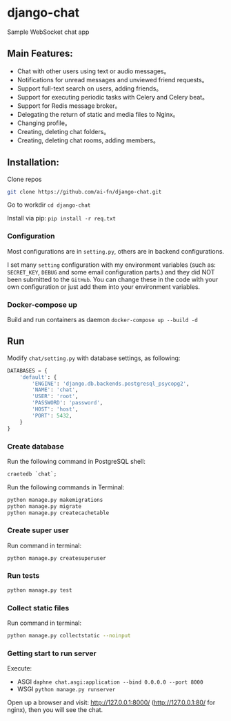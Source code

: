 # django-chat
Sample WebSocket chat app

## Main Features:
- Chat with other users using text or audio messages。
- Notifications for unread messages and unviewed friend requests。
- Support full-text search on users, adding friends。
- Support for executing periodic tasks with Celery and Celery beat。
- Support for Redis message broker。
- Delegating the return of static and media files to Nginx。
- Changing profile。
- Creating, deleting chat folders。
- Creating, deleting chat rooms, adding members。

## Installation:
Clone repos
```bash 
git clone https://github.com/ai-fn/django-chat.git
```

Go to workdir `cd django-chat`

Install via pip: `pip install -r req.txt`

### Configuration
Most configurations are in `setting.py`, others are in backend configurations.

I set many `setting` configuration with my environment variables (such as: `SECRET_KEY`, `DEBUG` and some email configuration parts.) and they did NOT been submitted to the `GitHub`. You can change these in the code with your own configuration or just add them into your environment variables.

### Docker-compose up
Build and run containers as daemon 
`docker-compose up --build -d`

## Run

Modify `chat/setting.py` with database settings, as following:

```python
DATABASES = {
    'default': {
        'ENGINE': 'django.db.backends.postgresql_psycopg2',
        'NAME': 'chat',
        'USER': 'root',
        'PASSWORD': 'password',
        'HOST': 'host',
        'PORT': 5432,
    }
}
```

### Create database
Run the following command in PostgreSQL shell:
```sql
craetedb `chat`;
```

Run the following commands in Terminal:
```bash
python manage.py makemigrations
python manage.py migrate
python manage.py createcachetable
```  

### Create super user

Run command in terminal:
```bash
python manage.py createsuperuser
```

### Run tests
```bash
python manage.py test
```

### Collect static files
Run command in terminal:
```bash
python manage.py collectstatic --noinput
```

### Getting start to run server
Execute:
  - ASGI `daphne chat.asgi:application --bind 0.0.0.0 --port 8000`
  - WSGI `python manage.py runserver`

Open up a browser and visit: http://127.0.0.1:8000/ (http://127.0.0.1:80/ for nginx), then you will see the chat.

